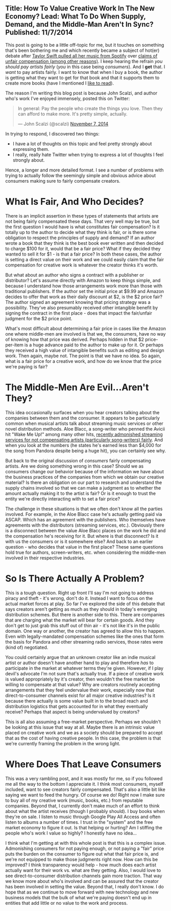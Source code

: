 ﻿Title: How To Value Creative Work In The New Economy?
Lead: What To Do When Supply, Demand, and the Middle-Man Aren't In Sync?
Published: 11/7/2014
---

<p>This post is going to be a little off-topic for me, but it touches on something that's been bothering me and which recently became a subject of hot(er) debate after <a href="https://music.yahoo.com/news/swift-pulls-music-streaming-spotify-215019114.html">Taylor Swift pulled all her music from Spotify</a> over <a href="https://music.yahoo.com/blogs/music-news/exclusive--taylor-swift-on-being-pop-s-instantly-platinum-wonder----and-why-she-s-paddling-against-the-streams-085041907.html">claims of unfair compensation (among other reasons)</a>. I keep hearing the refrain <em>you should pay artists fairly</em> (<em>you</em> in this case being <em>consumers</em>). And I <strong>get</strong> that. I <em>want</em> to pay artists fairly. I want to know that when I buy a book, the author is getting what they want to get for that book and that it supports them to create more books (have I mentioned I <a href="http://www.goodreads.com/daveaglick">like to read</a>).</p>
   
<p>The reason I'm writing this blog post is because John Scalzi, and author who's work I've enjoyed immensely, posted this on Twitter:</p>

<blockquote class="twitter-tweet" data-partner="tweetdeck"><p>In general: Pay the people who create the things you love. Then they can afford to make more. It&#39;s pretty simple, actually.</p>&mdash; John Scalzi (@scalzi) <a href="https://twitter.com/scalzi/status/530816806748184576">November 7, 2014</a></blockquote>
<script async src="//platform.twitter.com/widgets.js" charset="utf-8"></script>

<p>In trying to respond, I discovered two things:</p>
<ul class="p">
    <li>I have a lot of thoughts on this topic and feel pretty strongly about expressing them.</li>
    <li>I really, really hate Twitter when trying to express a lot of thoughts I feel strongly about.</li>
</ul>
 
<p>Hence, a longer and more detailed format. I see a number of problems with trying to actually follow the seemingly simple and obvious advice about consumers making sure to fairly compensate creators.</p>

<h1>What Is Fair, And Who Decides?</h1>

<p>There is an implicit assertion in these types of statements that artists are not being fairly compensated these days. That very well may be true, but the first question I would have is what constitutes fair compensation? Is it totally up to the author to decide what they think is fair, or is there some obligation to respect the principles of supply and demand? If an author wrote a book that they think is the best book ever written and then decided to charge $100 for it, would that be a fair price? What if they decided they wanted to sell it for $1 - is that a fair price? In both these cases, the author is setting a direct value on their work and we could easily claim that the fair compensation for creative work is whatever the creator thinks it's worth.</p>

<p>But what about an author who signs a contract with a publisher or distributor? Let's assume directly with Amazon to keep things simple, and because I understand how those arrangements work more than those with traditional publishers. If the author set the initial price at $9.99 and Amazon decides to offer that work as their daily discount at $2, is the $2 price fair? The author signed an agreement knowing that pricing strategy was a possibility. They've also presumably received other intangible benefit by signing the contract in the first place - does that impact the fair/unfair judgment for the $2 price point.</p>

<p>What's most difficult about determining a fair price in cases like the Amazon one where middle-men are involved is that we, the consumers, have no way of knowing how that price was derived. Perhaps hidden in that $2 price-per-item is a huge advance paid to the author to make up for it. Or perhaps they received a high value of intangible benefits such as editing and design work. Then again, maybe not. The point is that we have no idea. So again, what is a fair price for a creative work, and how do we know that the price we're paying is fair?</p>

<h1>The Middle-Men Are Evil...Aren't They?</h1>

<p>This idea occasionally surfaces when you hear creators talking about the companies between them and the consumer. It appears to be particularly common when musical artists talk about streaming music services or other novel distribution methods. Aloe Blacc, a song-writer who penned the Avicii hit "Wake Me Up!" among many other hits, <a href="http://www.wired.com/2014/11/aloe-blacc-pay-songwriters/">recently admonished streaming services for not compensating artists (particularly song-writers) fairly</a>. And when you look at the numbers (he states he's earned less than $4,000 for the song from Pandora despite being a huge hit), you can certainly see why.</p>

<p>But back to the original discussion of <em>consumers</em> fairly compensating artists. Are we doing something wrong in this case? Should we as consumers change our behavior because of the information we have about the business practices of the companies from which we obtain our creative material? Is there an obligation on our part to research and understand the supply chains involved so that we can make a judgment as to whether the amount actually making it to the artist is fair? Or is it enough to trust the entity we're directly interacting with to set a fair price?</p>

<p>The challenge in these situations is that we often don't know all the parties involved. For example, in the Aloe Blacc case he's actually getting paid via ASCAP. Which has an agreement with the publishers. Who themselves have agreements with the distributors (streaming services, etc.). Obviously there is a disconnect between the value Aloe Blacc places on the work he did and the compensation he's receiving for it. But where is that disconnect? Is it with us the consumers or is it somewhere else? And back to an earlier question - who decides that value in the first place? These same questions hold true for authors, screen-writers, etc. when considering the middle-men involved in their respective industries.</p>

<h1>So Is There Actually A Problem?</h1>

<p>This is a tough question. Right up front I'll say I'm not going to address piracy and theft - it's wrong, don't do it. Instead I want to focus on the actual market forces at play. So far I've explored the side of this debate that says creators aren't getting as much as they should in today's emerging distribution schemes. But there is another side to this. There are companies that are charging what the market will bear for certain goods. And they don't get to just grab this stuff out of thin air - it's not like it's in the public domain. One way or another, the creator has agreed to allow this to happen. Even with legally-mandated compensation schemes like the ones that form the basis for Pandora and other streaming radio services, those rates were (kind of) negotiated.</p>

<p>You could certainly argue that an unknown creator like an indie musical artist or author doesn't have another hand to play and therefore <em>has</em> to participate in the market at whatever terms they're given. However, if I play devil's advocate I'm not sure that's actually true. If a piece of creative work is valued appropriately by it's creator, then wouldn't the free market be willing to compensate at that value? Why are creators routinely accepting arrangements that they feel undervalue their work, especially now that direct-to-consumer channels exist for all major creative industries? Is it because there actually is some value built in to the broad reach and distribution logistics that gets accounted for in what they eventually receive? Perhaps that aspect is being undervalued by creators?</p>

<p>This is all also assuming a free-market perspective. Perhaps we shouldn't be looking at this issue that way at all. Maybe there is an intrinsic value placed on creative work and we as a society should be prepared to accept that as the cost of having creative people. In this case, the problem is that we're currently framing the problem in the wrong light.</p>

<h1>Where Does That Leave Consumers</h1>

<p>This was a very rambling post, and it was mostly for me, so if you followed me all the way to the bottom I appreciate it. I think most consumers, myself included, want to see creators fairly compensated. That's also a little bit like saying we want to feed the hungry. Of course we do! Right now I make sure to buy all of my creative work (music, books, etc.) from reputable companies. Beyond that, I currently don't make much of an effort to think about what the artist receives (though I probably should). I buy books when they're on sale. I listen to music through Google Play All Access and often listen to albums a number of times. I trust in the "system" and the free market economy to figure it out. Is that helping or hurting? Am I stiffing the people who's work I value so highly? I honestly have no idea...</p>

<p>I think what I'm getting at with this whole post is that this is a complex issue. Admonishing consumers for not paying enough, or not paying a "fair" price puts the burden on the consumer to figure out what that fair price is, and we're not equipped to make those judgments right now. How can this be improved? I think transparency would help - how much does each artist actually want for their work vs. what are they getting. Also, I would love to see direct-to-consumer distribution channels gain more traction. That way we know more about who's involved and can be assured that the creator has been involved in setting the value. Beyond that, I really don't know. I do hope that as we continue to move forward with new technology and new business models that the bulk of what we're paying doesn't end up in entities that add little or no value to the work and process.</p>